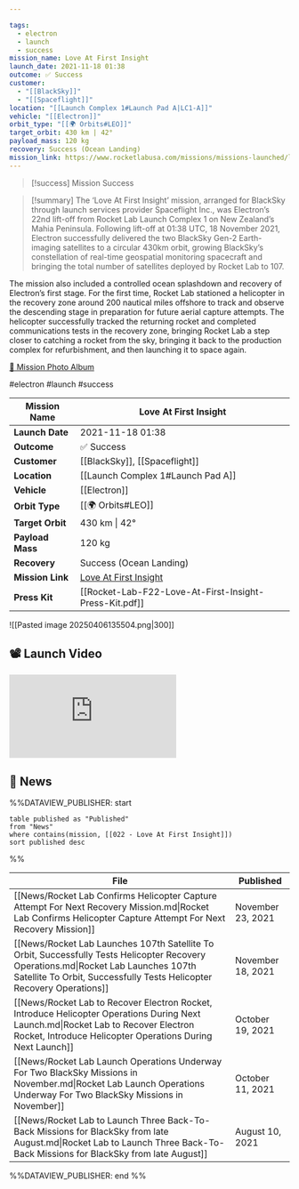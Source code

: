 ```yaml
---

tags:
  - electron
  - launch
  - success
mission_name: Love At First Insight
launch_date: 2021-11-18 01:38
outcome: ✅ Success
customer:
  - "[[BlackSky]]"
  - "[[Spaceflight]]"
location: "[[Launch Complex 1#Launch Pad A|LC1-A]]"
vehicle: "[[Electron]]"
orbit_type: "[[🌍 Orbits#LEO]]"
target_orbit: 430 km | 42°
payload_mass: 120 kg
recovery: Success (Ocean Landing)  
mission_link: https://www.rocketlabusa.com/missions/missions-launched/love-at-first-insight/
---
```


>[!success] Mission Success

>[!summary]
The ‘Love At First Insight’ mission, arranged for BlackSky through launch services provider Spaceflight Inc., was Electron’s 22nd lift-off from Rocket Lab Launch Complex 1 on New Zealand’s Mahia Peninsula. Following lift-off at 01:38 UTC, 18 November 2021, Electron successfully delivered the two BlackSky Gen-2 Earth-imaging satellites to a circular 430km orbit, growing BlackSky’s constellation of real-time geospatial monitoring spacecraft and bringing the total number of satellites deployed by Rocket Lab to 107.
>
The mission also included a controlled ocean splashdown and recovery of Electron’s first stage. For the first time, Rocket Lab stationed a helicopter in the recovery zone around 200 nautical miles offshore to track and observe the descending stage in preparation for future aerial capture attempts. The helicopter successfully tracked the returning rocket and completed communications tests in the recovery zone, bringing Rocket Lab a step closer to catching a rocket from the sky, bringing it back to the production complex for refurbishment, and then launching it to space again.
>
[📸 Mission Photo Album](https://www.flickr.com/photos/rocketlab/albums/72177720301777099/)

#electron #launch #success

| **Mission Name** | Love At First Insight                                                                                   |
| ---------------- | ------------------------------------------------------------------------------------------------------- |
| **Launch Date**  | 2021-11-18 01:38                                                                                        |
| **Outcome**      | ✅ Success                                                                                               |
| **Customer**     | [[BlackSky]], [[Spaceflight]]                                                                           |
| **Location**     | [[Launch Complex 1#Launch Pad A]]                                                                       |
| **Vehicle**      | [[Electron]]                                                                                            |
| **Orbit Type**   | [[🌍 Orbits#LEO]]                                                                                       |
| **Target Orbit** | 430 km &#124; 42°                                                                                       |
| **Payload Mass** | 120 kg                                                                                                  |
| **Recovery**     | Success (Ocean Landing)                                                                                 |
| **Mission Link** | [Love At First Insight](https://www.rocketlabusa.com/missions/missions-launched/love-at-first-insight/) |
| **Press Kit**    | [[Rocket-Lab-F22-Love-At-First-Insight-Press-Kit.pdf]]                                                  |


![[Pasted image 20250406135504.png|300]]

## 📽️ Launch Video

<div class="responsive-video">
<iframe src="https://www.youtube.com/embed/N-sVCWo_xpE" title="Rocket Lab&#39;s Electron - Love At First Insight Mission" frameborder="0" allow="accelerometer; autoplay; clipboard-write; encrypted-media; gyroscope; picture-in-picture; web-share" referrerpolicy="strict-origin-when-cross-origin" allowfullscreen></iframe>     
</div>

## 📰 News
%%DATAVIEW_PUBLISHER: start
```
table published as "Published"
from "News"
where contains(mission, [[022 - Love At First Insight]])
sort published desc
```
%%

| File                                                                                                                                                                                                         | Published         |
| ------------------------------------------------------------------------------------------------------------------------------------------------------------------------------------------------------------ | ----------------- |
| [[News/Rocket Lab Confirms Helicopter Capture Attempt  For Next Recovery Mission.md\|Rocket Lab Confirms Helicopter Capture Attempt  For Next Recovery Mission]]                                             | November 23, 2021 |
| [[News/Rocket Lab Launches 107th Satellite To Orbit, Successfully Tests Helicopter Recovery Operations.md\|Rocket Lab Launches 107th Satellite To Orbit, Successfully Tests Helicopter Recovery Operations]] | November 18, 2021 |
| [[News/Rocket Lab to Recover Electron Rocket, Introduce Helicopter Operations During Next Launch.md\|Rocket Lab to Recover Electron Rocket, Introduce Helicopter Operations During Next Launch]]             | October 19, 2021  |
| [[News/Rocket Lab Launch Operations Underway For Two BlackSky Missions in November.md\|Rocket Lab Launch Operations Underway For Two BlackSky Missions in November]]                                         | October 11, 2021  |
| [[News/Rocket Lab to Launch Three Back-To-Back Missions for BlackSky from late August.md\|Rocket Lab to Launch Three Back-To-Back Missions for BlackSky from late August]]                                   | August 10, 2021   |

%%DATAVIEW_PUBLISHER: end %%